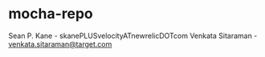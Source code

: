 # mocha-repo

Sean P. Kane  - skanePLUSvelocityATnewrelicDOTcom
Venkata Sitaraman - venkata.sitaraman@target.com

